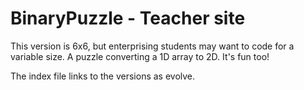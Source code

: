 # BinaryPuzzle - Teacher site

This version is 6x6, but enterprising students may want to code for a variable size.
A puzzle converting a 1D array to 2D. It's fun too!

The index file links to the versions as evolve.

